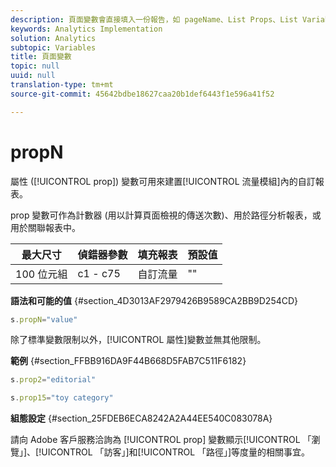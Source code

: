 ```yaml
---
description: 頁面變數會直接填入一份報告，如 pageName、List Props、List Variables 等。
keywords: Analytics Implementation
solution: Analytics
subtopic: Variables
title: 頁面變數
topic: null
uuid: null
translation-type: tm+mt
source-git-commit: 45642bdbe18627caa20b1def6443f1e596a41f52

---
```



# propN

屬性 ([!UICONTROL prop]) 變數可用來建置[!UICONTROL 流量模組]內的自訂報表。

<!-- 

propN.xml

 -->

prop 變數可作為計數器 (用以計算頁面檢視的傳送次數)、用於路徑分析報表，或用於關聯報表中。

| 最大尺寸 | 偵錯器參數 | 填充報表 | 預設值 |
|---|---|---|---|
| 100 位元組 | c1 - c75 | 自訂流量 | "" |

**語法和可能的值** {#section_4D3013AF2979426B9589CA2BB9D254CD}

```js
s.propN="value"
```

除了標準變數限制以外，[!UICONTROL 屬性]變數並無其他限制。

**範例** {#section_FFBB916DA9F44B668D5FAB7C511F6182}

```js
s.prop2="editorial" 
```

```js
s.prop15="toy category"
```

**組態設定** {#section_25FDEB6ECA8242A2A44EE540C083078A}

請向 Adobe 客戶服務洽詢為 [!UICONTROL prop] 變數顯示[!UICONTROL 「瀏覽」]、[!UICONTROL 「訪客」]和[!UICONTROL 「路徑」]等度量的相關事宜。
